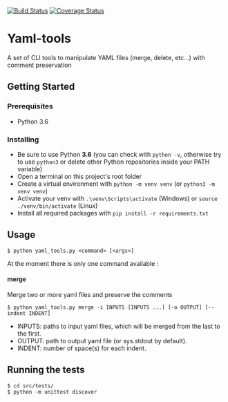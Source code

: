 [![Build Status](https://travis-ci.org/thecodingmachine/yaml-tools.svg?branch=master)](https://travis-ci.org/thecodingmachine/yaml-tools)
[![Coverage Status](https://coveralls.io/repos/github/thecodingmachine/yaml-tools/badge.svg?branch=master)](https://coveralls.io/github/thecodingmachine/yaml-tools?branch=master)

# Yaml-tools

A set of CLI tools to manipulate YAML files (merge, delete, etc...) with comment preservation 

## Getting Started

### Prerequisites
- Python 3.6

### Installing
- Be sure to use Python **3.6** (you can check with `python -v`, otherwise try to use `python3` or delete other Python repositories inside your PATH variable)
- Open a terminal on this project's root folder
- Create a virtual environment with `python -m venv venv` (or `python3 -m venv venv`)
- Activate your venv with `.\venv\Scripts\activate` (Windows) or `source ./venv/bin/activate` (Linux)
- Install all required packages with `pip install -r requirements.txt`

## Usage
```
$ python yaml_tools.py <command> [<args>] 
```
At the moment there is only one command available :

#### merge
Merge two or more yaml files and preserve the comments
```
$ python yaml_tools.py merge -i INPUTS [INPUTS ...] [-o OUTPUT] [--indent INDENT]
```
- INPUTS: paths to input yaml files, which will be merged from the last to the first.
- OUTPUT: path to output yaml file (or sys.stdout by default).
- INDENT: number of space(s) for each indent.

## Running the tests
```
$ cd src/tests/
$ python -m unittest discover
```
##
